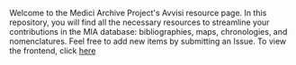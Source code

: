 Welcome to the Medici Archive Project's Avvisi resource page. 
In this repository, you will find all the necessary resources to streamline your contributions in the MIA database: bibliographies, maps, chronologies, and nomenclatures.
Feel free to add new items by submitting an Issue.
To view the frontend, click [here](https://pantagrueliste.github.io/Avvisi/)
